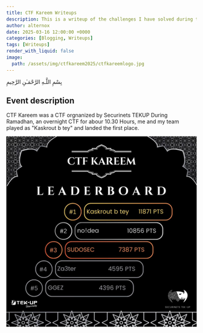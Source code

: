 ```yaml
---
title: CTF Kareem Writeups
description: This is a writeup of the challenges I have solved during the CTF kareem organized by Securinet TEKUP.
author: alternox
date: 2025-03-16 12:00:00 +0000
categories: [Blogging, Writeups]
tags: [Writeups]
render_with_liquid: false
image:
  path: /assets/img/ctfkareem2025/ctfkareemlogo.jpg
---
```


بِسْمِ اللَّـهِ الرَّحْمَـٰنِ الرَّحِيمِ


## Event description

CTF Kareem was a CTF orgnanized by Securinets TEKUP During Ramadhan, an overnight CTF for abour 10.30 Hours, me and my team played as "Kaskrout b tey" and landed the first place.

![Scoreboard](/assets/img/ctfkareem2025/scoreboard.jpg)
